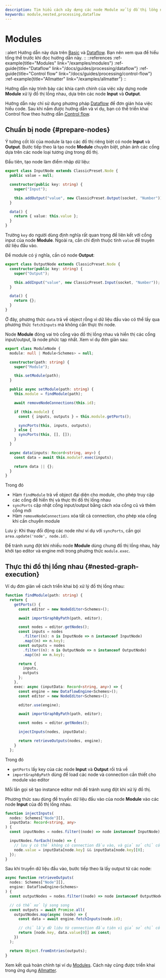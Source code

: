 ```yaml
---
description: Tìm hiểu cách xây dựng các node Module xử lý đồ thị lồng nhau trong node editor của bạn. Hướng dẫn này cung cấp tổng quan về cách xây dựng node Module xử lý đồ thị lồng nhau dựa trên node Input/Output sử dụng phương pháp dataflow
keywords: module,nested,processing,dataflow
---
```


# Modules

::alert
Hướng dẫn này dựa trên [Basic](/docs/guides/basic) và [Dataflow](/docs/guides/processing/dataflow). Bạn nên xem qua để hiểu tổng thể trước khi đọc hướng dẫn này.
::
::references
:ref-example{title="Modules" link="/examples/modules"}
:ref-guide{title="Dataflow" link="/docs/guides/processing/dataflow"}
:ref-guide{title="Control flow" link="/docs/guides/processing/control-flow"}
:ref-example{title="Allmatter" link="/examples/allmatter"}
::

Hướng dẫn này trình bày các khía cạnh chính của việc xây dựng node **Module** xử lý đồ thị lồng nhau, dựa trên các node **Input** và **Output**.

Hướng dẫn này chỉ sử dụng phương pháp [Dataflow](/docs/guides/processing/dataflow) để đơn giản hóa việc hiểu code. Sau khi nắm được hướng dẫn và ví dụ, bạn có thể triển khai Control flow theo hướng dẫn [Control flow](/docs/guides/processing/control-flow).

## Chuẩn bị node {#prepare-nodes}

Ý tưởng cốt lõi của module là tạo các đồ thị riêng biệt có node **Input** và **Output**. Bước tiếp theo là tạo node **Module** chuyên biệt, phản ánh các cổng dựa trên các node loại tương ứng trong đồ thị.

Đầu tiên, tạo node làm điểm nhập dữ liệu:

```ts
export class InputNode extends ClassicPreset.Node {
  public value = null;

  constructor(public key: string) {
    super("Input");

    this.addOutput("value", new ClassicPreset.Output(socket, "Number"));
  }

  data() {
    return { value: this.value };
  }
}
```

Trường `key` do người dùng định nghĩa rất quan trọng để liên kết với cổng input của node **Module**. Ngoài ra, cần chỉ định thuộc tính `value` để truyền dữ liệu đầu vào.

Để module có ý nghĩa, cần có node **Output**:

```ts
export class OutputNode extends ClassicPreset.Node {
  constructor(public key: string) {
    super("Output");

    this.addInput("value", new ClassicPreset.Input(socket, "Number"));
  }

  data() {
    return {};
  }
}
```

Ở đây, phương thức `data` trả về object rỗng vì dữ liệu đầu vào có thể lấy qua phương thức `fetchInputs` mà không cần thực thi node.

Node **Module** đóng vai trò cổng vào đồ thị lồng nhau và hiển thị các cổng input/output, là node phức tạp nhất. Xem ví dụ đơn giản sau:

```ts
export class ModuleNode {
  module: null | Module<Schemes> = null;

  constructor(path: string) {
    super("Module");

    this.setModule(path);
  }

  public async setModule(path: string) {
    this.module = findModule(path);

    await removeNodeConnections(this.id);

    if (this.module) {
      const { inputs, outputs } = this.module.getPorts();

      syncPorts(this, inputs, outputs);
    } else {
      syncPorts(this, [], []);
    }
  }

  async data(inputs: Record<string, any>) {
    const data = await this.module?.exec(inputs);

    return data || {};
  }
}
```

Trong đó

- Hàm `findModule` trả về object đại diện cho module, cho phép truy cập các cổng để hiển thị và thực thi đồ thị lồng nhau
- `syncPorts` cập nhật cổng input/output bằng cách xóa cổng cũ và thêm cổng mới
- Hàm `removeNodeConnections` xóa tất cả connection, cho phép xóa cổng khi cần chuyển module

Lưu ý: Khi thay đổi động các node như ví dụ với `syncPorts`, cần gọi `area.update('node', node.id)`.

Để tránh xung đột khi nhiều node **Module** dùng chung đồ thị lồng nhau, hãy khởi tạo editor và engine mới trong phương thức `module.exec`.

## Thực thi đồ thị lồng nhau {#nested-graph-execution}

Ví dụ đơn giản về cách triển khai bộ xử lý đồ thị lồng nhau:

```ts
function findModule(path: string) {
  return {
    getPorts() {
      const editor = new NodeEditor<Schemes>();

      await importGraphByPath(path, editor);

      const nodes = editor.getNodes();
      const inputs = nodes
        .filter((n): n is InputNode => n instanceof InputNode)
        .map((n) => n.key);
      const outputs = nodes
        .filter((n): n is OutputNode => n instanceof OutputNode)
        .map((n) => n.key);

      return {
        inputs,
        outputs
      };
    },
    exec: async (inputData: Record<string, any>) => {
      const engine = new DataflowEngine<Schemes>();
      const editor = new NodeEditor<Schemes>();

      editor.use(engine);

      await importGraphByPath(path, editor);

      const nodes = editor.getNodes();

      injectInputs(nodes, inputData);

      return retrieveOutputs(nodes, engine);
    }
  };
```

Trong đó

- `getPorts` lấy key của các node **Input** và **Output** rồi trả về
- `importGraphByPath` dùng để load các node và connection cần thiết cho module vào editor

Mỗi lần gọi sẽ tạo instance editor mới để tránh xung đột khi xử lý đồ thị.

Phương thức sau dùng để truyền dữ liệu đầu vào của node **Module** vào các node **Input** của đồ thị lồng nhau.

```ts
function injectInputs(
  nodes: Schemes["Node"][],
  inputData: Record<string, any>
) {
  const inputNodes = nodes.filter((node) => node instanceof InputNode);

  inputNodes.forEach((node) => {
    // lưu ý có thể không có connection đầu vào, và giả sử chỉ có tối đa một connection
    node.value = inputData[node.key] && inputData[node.key][0];
  });
}
```

Sau khi truyền dữ liệu đầu vào, bước tiếp theo là lấy output từ các node:

```ts
async function retrieveOutputs(
  nodes: Schemes["Node"][],
  engine: DataflowEngine<Schemes>
) {
  const outputNodes = nodes.filter((node) => node instanceof OutputNode);

  // có thể xử lý song song
  const outputs = await Promise.all(
    outputNodes.map(async (node) => {
      const data = await engine.fetchInputs(node.id);

      // chỉ lấy dữ liệu từ connection đầu tiên vì giả sử chỉ có một connection đầu vào
      return [node.key, data.value[0]] as const;
    })
  );

  return Object.fromEntries(outputs);
}
```

Xem kết quả hoàn chỉnh tại ví dụ [Modules](/examples/modules). Cách này cũng được triển khai trong ứng dụng [Allmatter](/examples/allmatter).
